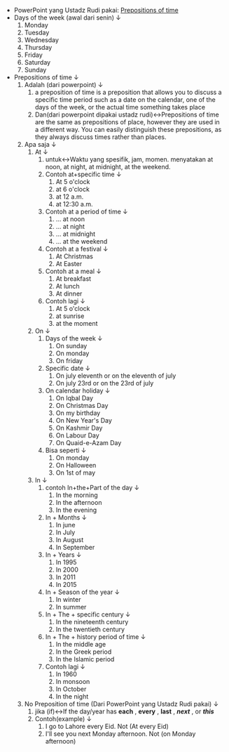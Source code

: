 - PowerPoint yang Ustadz Rudi pakai: [ Prepositions of time](https://www.slideshare.net/hamzaameer165/prepositions-of-time-45226976) 
- Days of the week (awal dari senin) ↓ 
    1. Monday
    2. Tuesday
    3. Wednesday
    4. Thursday
    5. Friday
    6. Saturday
    7. Sunday
- Prepositions of time ↓ 
    1. Adalah (dari powerpoint) ↓ 
        1. a preposition of time is a preposition that allows you to discuss a specific time period such as a date on the calendar, one of the days of the week, or the actual time something takes place
        2. Dan(dari powerpoint dipakai ustadz rudi)↔Prepositions of time are the same as prepositions of place, however they are used in a different way. You can easily distinguish these prepositions, as they always discuss times rather than places.
    2. Apa saja ↓ 
        1. At ↓ 
            1. untuk↔Waktu yang spesifik, jam, momen. menyatakan at noon, at night, at midnight, at the weekend.
            2. Contoh at+specific time ↓ 
                1. At 5 o'clock
                2. at 6 o'clock
                3. at 12 a.m.
                4. at 12:30 a.m.
            3. Contoh at a period of time ↓ 
                1. ... at noon
                2. ... at night
                3. ... at midnight
                4. ... at the weekend
            4. Contoh at a festival ↓ 
                1. At Christmas
                2. At Easter
            5. Contoh at a meal ↓ 
                1. At breakfast
                2. At lunch
                3. At dinner
            6. Contoh lagi ↓ 
                1. At 5 o'clock
                2. at sunrise
                3. at the moment
        2. On ↓ 
            1. Days of the week ↓ 
                1. On sunday
                2. On monday
                3. On friday
            2. Specific date ↓ 
                1. On july eleventh or on the eleventh of july
                2. On july 23rd or on the 23rd of july
            3. On calendar holiday ↓ 
                1. On Iqbal Day
                2. On Christmas Day
                3. On my birthday
                4. On New Year's Day
                5. On Kashmir Day
                6. On Labour Day
                7. On Quaid-e-Azam Day
            4. Bisa seperti ↓ 
                1. On monday
                2. On Halloween
                3. On 1st of may
        3. In ↓ 
            1. contoh In+the+Part of the day ↓ 
                1. In the morning
                2. In the afternoon
                3. In the evening
            2. In + Months ↓ 
                1. In june
                2. In July
                3. In August
                4. In September
            3. In + Years ↓ 
                1. In 1995
                2. In 2000
                3. In 2011
                4. In 2015
            4. In + Season of the year ↓ 
                1. In winter
                2. In summer
            5. In + The + specific century ↓ 
                1. In the nineteenth century
                2. In the twentieth century
            6. In + The + history period of time ↓ 
                1. In the middle age
                2. In the Greek period
                3. In the Islamic period
            7. Contoh lagi ↓ 
                1. In 1960
                2. In monsoon
                3. In October
                4. In the night
    3. No Preposition of time (Dari PowerPoint yang Ustadz Rudi pakai) ↓ 
        1. jika (if)↔If the day/year has  __**each**__ ,  __**every**__ ,  __**last**__ ,  _**next**_ , or  _**this**_ 
        2. Contoh(example) ↓ 
            1. I go to Lahore every Eid. Not (At every Eid)
            2. I'll see you next Monday afternoon. Not (on Monday afternoon)

